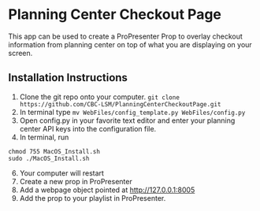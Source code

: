 # Planning Center Checkout Page
This app can be used to create a ProPresenter Prop to overlay checkout information from planning center on top of what you are displaying on your screen.

## Installation Instructions
1. Clone the git repo onto your computer. ```git clone https://github.com/CBC-LSM/PlanningCenterCheckoutPage.git```
3. In terminal type ```mv WebFiles/config_template.py WebFiles/config.py```
4. Open config.py in your favorite text editor and enter your planning center API keys into the configuration file.
5. In terminal, run
```
chmod 755 MacOS_Install.sh
sudo ./MacOS_Install.sh
```
6. Your computer will restart
7. Create a new prop in ProPresenter
8. Add a webpage object pointed at http://127.0.0.1:8005
9. Add the prop to your playlist in ProPresenter. 
